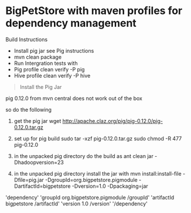 BigPetStore with maven profiles for dependency management
==========================================================

Build Instructions

  - Install pig jar see Pig instructions
  -  mvn clean package
  - Run Intergration tests with
  - Pig profile clean verify -P pig
  - Hive profile clean verify -P hive

> Install the Pig Jar

pig 0.12.0 from mvn central does not work out of the box

so do the following
1) get the pig jar
wget http://apache.claz.org/pig/pig-0.12.0/pig-0.12.0.tar.gz
2) set up for pig build
sudo tar -xzf pig-0.12.0.tar.gz
sudo chmod -R 477 pig-0.12.0

3) in the unpacked pig directory do the build as
ant clean jar -Dhadoopversion=23

4) in the unpacked pig directory install the jar with
mvn install:install-file -Dfile=pig.jar -DgroupId=org.bigpetstore.pigmodule -DartifactId=bigpetstore -Dversion=1.0 -Dpackaging=jar

'dependency'
'groupId org.bigpetstore.pigmodule /groupId'
'artifactId bigpetstore /artifactId'
'version 1.0 /version'
'/dependency'